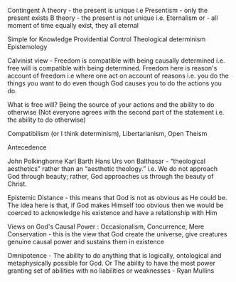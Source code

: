 Contingent
A theory - the present is unique i.e Presentism - only the present exists
B theory - the present is not unique i.e. Eternalism or  - all moment of time equally exist, they all eternal

Simple for Knowledge
Providential Control
Theological determinism
Epistemology

Calvinist view - Freedom is compatible with being causally determined i.e. free will is compatible with being determined. Freedom here is reason's account of freedom i.e where one act on account of reasons i.e. you do the things you want to do even though God causes you to do the actions you do.

What is free will? Being the source of your actions and the ability to do otherwise
(Not everyone agrees with the second part of the statement i.e. the ability to do otherwise)


Compatibilism (or I think determinism), Libertarianism, Open Theism

Antecedence

John Polkinghorne
Karl Barth
Hans Urs von Balthasar - “theological aesthetics” rather than an “aesthetic theology.” i.e. We do not approach God through beauty; rather, God approaches us through the beauty of Christ.


Epistemic Distance - this means that God is not as obvious as He could be. The idea here is that, if God makes Himself too obvious then we would be coerced to acknowledge his existence and have a relationship with Him

Views on God's Causal Power :
Occasionalism,
Concurrence,
Mere Conservation - this is the view that God create the universe, give creatures genuine causal power and sustains them in existence


Omnipotence - 
The ability to do anything that is logically, ontological and metaphysically possible for God. Or
The ability to have the most power granting set of abilities with no liabilities or weaknesses - Ryan Mullins
